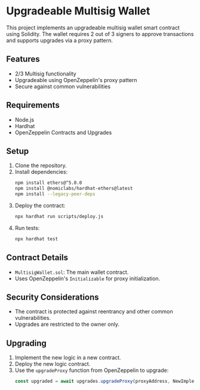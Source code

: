 # Upgradeable Multisig Wallet

This project implements an upgradeable multisig wallet smart contract using Solidity. The wallet requires 2 out of 3 signers to approve transactions and supports upgrades via a proxy pattern.


## Features

- 2/3 Multisig functionality
- Upgradeable using OpenZeppelin's proxy pattern
- Secure against common vulnerabilities

## Requirements

- Node.js
- Hardhat
- OpenZeppelin Contracts and Upgrades

## Setup

1. Clone the repository.
2. Install dependencies:
    ```bash
    npm install ethers@^5.0.0
    npm install @nomiclabs/hardhat-ethers@latest
    npm install --legacy-peer-deps

    ```
3. Deploy the contract:
    ```bash
    npx hardhat run scripts/deploy.js
    ```
4. Run tests:
    ```bash
    npx hardhat test
    ```

## Contract Details

- `MultisigWallet.sol`: The main wallet contract.
- Uses OpenZeppelin's `Initializable` for proxy initialization.

## Security Considerations

- The contract is protected against reentrancy and other common vulnerabilities.
- Upgrades are restricted to the owner only.

## Upgrading

1. Implement the new logic in a new contract.
2. Deploy the new logic contract.
3. Use the `upgradeProxy` function from OpenZeppelin to upgrade:
    ```javascript
    const upgraded = await upgrades.upgradeProxy(proxyAddress, NewImplementation);
    ```
